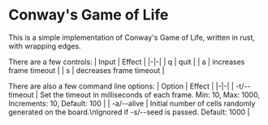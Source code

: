 # Conway's Game of Life

This is a simple implementation of Conway's Game of Life, written in rust, with wrapping edges.

There are a few controls:
| Input | Effect |
|-|-|
| q | quit |
| a | increases frame timeout |
| s | decreases frame timeout |

There are also a few command line options:
| Option | Effect |
|-|-|
| -t/--timeout | Set the timeout in milliseconds of each frame.
Min: 10, Max: 1000, Increments: 10, Default: 100 |
| -a/--alive | Initial number of cells randomly generated on the board.\nIgnored if -s/--seed is passed. Default: 1000 |
